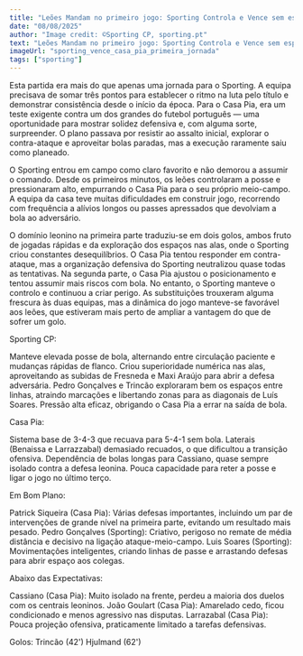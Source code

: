 ```yaml
---
title: "Leões Mandam no primeiro jogo: Sporting Controla e Vence sem espinhas o Casa Pia"
date: "08/08/2025"
author: "Image credit: ©Sporting CP, sporting.pt"
text: "Leões Mandam no primeiro jogo: Sporting Controla e Vence sem espinhas o Casa Pia"
imageUrl: "sporting_vence_casa_pia_primeira_jornada"
tags: ["sporting"]
---
```


Esta partida era mais do que apenas uma jornada para o Sporting. A equipa precisava de somar três pontos para establecer o ritmo na luta pelo título e demonstrar consistência desde o início da época.
Para o Casa Pia, era um teste exigente contra um dos grandes do futebol português — uma oportunidade para mostrar solidez defensiva e, com alguma sorte, surpreender. O plano passava por resistir ao assalto inicial, explorar o contra-ataque e aproveitar bolas paradas, mas a execução raramente saiu como planeado.

O Sporting entrou em campo como claro favorito e não demorou a assumir o comando. Desde os primeiros minutos, os leões controlaram a posse e pressionaram alto, empurrando o Casa Pia para o seu próprio meio-campo. A equipa da casa teve muitas dificuldades em construir jogo, recorrendo com frequência a alívios longos ou passes apressados que devolviam a bola ao adversário.

O domínio leonino na primeira parte traduziu-se em dois golos, ambos fruto de jogadas rápidas e da exploração dos espaços nas alas, onde o Sporting criou constantes desequilíbrios. O Casa Pia tentou responder em contra-ataque, mas a organização defensiva do Sporting neutralizou quase todas as tentativas.
Na segunda parte, o Casa Pia ajustou o posicionamento e tentou assumir mais riscos com bola. No entanto, o Sporting manteve o controlo e continuou a criar perigo. As substituições trouxeram alguma frescura às duas equipas, mas a dinâmica do jogo manteve-se favorável aos leões, que estiveram mais perto de ampliar a vantagem do que de sofrer um golo.

Sporting CP:

Manteve elevada posse de bola, alternando entre circulação paciente e mudanças rápidas de flanco.
Criou superioridade numérica nas alas, aproveitando as subidas de Fresneda e Maxi Araújo para abrir a defesa adversária.
Pedro Gonçalves e Trincão exploraram bem os espaços entre linhas, atraindo marcações e libertando zonas para as diagonais de Luís Soares.
Pressão alta eficaz, obrigando o Casa Pia a errar na saída de bola.

Casa Pia:

Sistema base de 3-4-3 que recuava para 5-4-1 sem bola.
Laterais (Benaissa e Larrazzabal) demasiado recuados, o que dificultou a transição ofensiva.
Dependência de bolas longas para Cassiano, quase sempre isolado contra a defesa leonina.
Pouca capacidade para reter a posse e ligar o jogo no último terço.


Em Bom Plano:

Patrick Siqueira (Casa Pia): Várias defesas importantes, incluindo um par de intervenções de grande nível na primeira parte, evitando um resultado mais pesado.
Pedro Gonçalves (Sporting): Criativo, perigoso no remate de média distância e decisivo na ligação ataque-meio-campo.
Luis Soares (Sporting): Movimentações inteligentes, criando linhas de passe e arrastando defesas para abrir espaço aos colegas.

Abaixo das Expectativas:

Cassiano (Casa Pia): Muito isolado na frente, perdeu a maioria dos duelos com os centrais leoninos.
João Goulart (Casa Pia): Amarelado cedo, ficou condicionado e menos agressivo nas disputas.
Larrazabal (Casa Pia): Pouca projeção ofensiva, praticamente limitado a tarefas defensivas.

Golos:
Trincão (42')
Hjulmand (62')